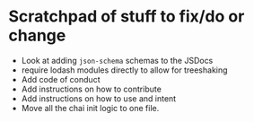 # Scratchpad of stuff to fix/do or change

- Look at adding `json-schema` schemas to the JSDocs
- require lodash modules directly to allow for treeshaking
- Add code of conduct
- Add instructions on how to contribute
- Add instructions on how to use and intent
- Move all the chai init logic to one file.

